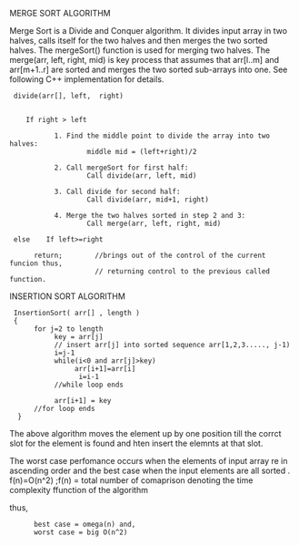MERGE SORT ALGORITHM

Merge Sort is a Divide and Conquer algorithm.
It divides input array in two halves, calls itself for the two halves and then merges the two sorted halves.
The mergeSort() function is used for merging two halves. 
The merge(arr, left, right, mid) is key process that assumes that arr[l..m] and arr[m+1..r] are sorted and
merges the two sorted sub-arrays into one. See following C++ implementation for details.





     divide(arr[], left,  right)


        If right > left
  
               1. Find the middle point to divide the array into two halves:  
                       middle mid = (left+right)/2
   
               2. Call mergeSort for first half:   
                       Call divide(arr, left, mid)
     
               3. Call divide for second half:
                       Call divide(arr, mid+1, right)
     
               4. Merge the two halves sorted in step 2 and 3:
                       Call merge(arr, left, right, mid)
   
     else    If left>=right             
          
          return;        //brings out of the control of the current funcion thus,
                         // returning control to the previous called function.


INSERTION SORT ALGORITHM

     InsertionSort( arr[] , length )
     {
          for j=2 to length
               key = arr[j]
               // insert arr[j] into sorted sequence arr[1,2,3....., j-1)
               i=j-1
               while(i<0 and arr[j]>key)
                    arr[i+1]=arr[i]
                     i=i-1
               //while loop ends
               
               arr[i+1] = key
          //for loop ends
      }
      
The above algorithm moves the element up by one position till the corrct slot for the element is 
found and hten insert the elemnts at that slot.

The worst case perfomance occurs when the elements of input array re in ascending order and the best case when the input elements are all sorted .
f(n)=O(n^2)   ;f(n) = total number of comaprison denoting the time complexity ffunction of the algorithm

thus,
          
          best case = omega(n) and,
          worst case = big O(n^2)
  
